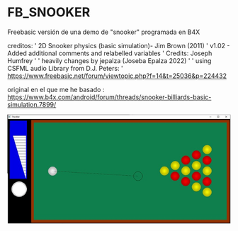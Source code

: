 # FB_SNOOKER
Freebasic versión de una demo de "snooker" programada en B4X

creditos:
' 2D Snooker physics (basic simulation)- Jim Brown (2011)
' v1.02 - Added additional comments and relabelled variables
' Credits: Joseph Humfrey
'
' heavily changes by jepalza (Joseba Epalza 2022)
'
' using CSFML audio Library from D.J. Peters:
' https://www.freebasic.net/forum/viewtopic.php?f=14&t=25036&p=224432

original en el que me he basado :
https://www.b4x.com/android/forum/threads/snooker-billiards-basic-simulation.7899/

![Imagen fb_snooker](https://github.com/jepalza/FB_SNOOKER/blob/main/fb_snooker.jpg)
